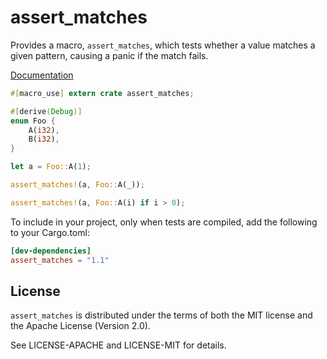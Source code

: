 # assert_matches

Provides a macro, `assert_matches`, which tests whether a value
matches a given pattern, causing a panic if the match fails.

[Documentation](https://docs.rs/assert_matches/)

```rust
#[macro_use] extern crate assert_matches;

#[derive(Debug)]
enum Foo {
    A(i32),
    B(i32),
}

let a = Foo::A(1);

assert_matches!(a, Foo::A(_));

assert_matches!(a, Foo::A(i) if i > 0);
```

To include in your project, only when tests are compiled, add the following
to your Cargo.toml:

```toml
[dev-dependencies]
assert_matches = "1.1"
```

## License

`assert_matches` is distributed under the terms of both the MIT license and the
Apache License (Version 2.0).

See LICENSE-APACHE and LICENSE-MIT for details.
